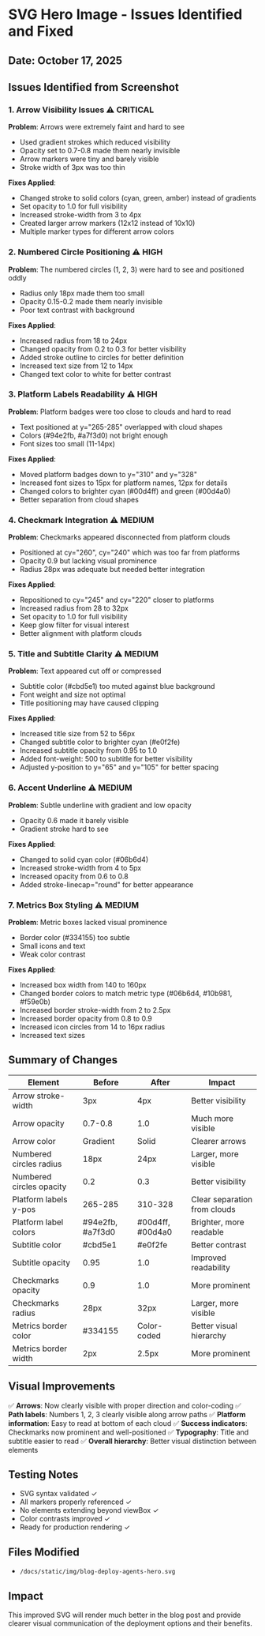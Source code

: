 # SVG Hero Image - Issues Identified and Fixed

## Date: October 17, 2025

## Issues Identified from Screenshot

### 1. **Arrow Visibility Issues** ⚠️ CRITICAL
**Problem**: Arrows were extremely faint and hard to see
- Used gradient strokes which reduced visibility
- Opacity set to 0.7-0.8 made them nearly invisible
- Arrow markers were tiny and barely visible
- Stroke width of 3px was too thin

**Fixes Applied**:
- Changed stroke to solid colors (cyan, green, amber) instead of gradients
- Set opacity to 1.0 for full visibility
- Increased stroke-width from 3 to 4px
- Created larger arrow markers (12x12 instead of 10x10)
- Multiple marker types for different arrow colors

### 2. **Numbered Circle Positioning** ⚠️ HIGH
**Problem**: The numbered circles (1, 2, 3) were hard to see and positioned oddly
- Radius only 18px made them too small
- Opacity 0.15-0.2 made them nearly invisible
- Poor text contrast with background

**Fixes Applied**:
- Increased radius from 18 to 24px
- Changed opacity from 0.2 to 0.3 for better visibility
- Added stroke outline to circles for better definition
- Increased text size from 12 to 14px
- Changed text color to white for better contrast

### 3. **Platform Labels Readability** ⚠️ HIGH
**Problem**: Platform badges were too close to clouds and hard to read
- Text positioned at y="265-285" overlapped with cloud shapes
- Colors (#94e2fb, #a7f3d0) not bright enough
- Font sizes too small (11-14px)

**Fixes Applied**:
- Moved platform badges down to y="310" and y="328"
- Increased font sizes to 15px for platform names, 12px for details
- Changed colors to brighter cyan (#00d4ff) and green (#00d4a0)
- Better separation from cloud shapes

### 4. **Checkmark Integration** ⚠️ MEDIUM
**Problem**: Checkmarks appeared disconnected from platform clouds
- Positioned at cy="260", cy="240" which was too far from platforms
- Opacity 0.9 but lacking visual prominence
- Radius 28px was adequate but needed better integration

**Fixes Applied**:
- Repositioned to cy="245" and cy="220" closer to platforms
- Increased radius from 28 to 32px
- Set opacity to 1.0 for full visibility
- Keep glow filter for visual interest
- Better alignment with platform clouds

### 5. **Title and Subtitle Clarity** ⚠️ MEDIUM
**Problem**: Text appeared cut off or compressed
- Subtitle color (#cbd5e1) too muted against blue background
- Font weight and size not optimal
- Title positioning may have caused clipping

**Fixes Applied**:
- Increased title size from 52 to 56px
- Changed subtitle color to brighter cyan (#e0f2fe)
- Increased subtitle opacity from 0.95 to 1.0
- Added font-weight: 500 to subtitle for better visibility
- Adjusted y-position to y="65" and y="105" for better spacing

### 6. **Accent Underline** ⚠️ MEDIUM
**Problem**: Subtle underline with gradient and low opacity
- Opacity 0.6 made it barely visible
- Gradient stroke hard to see

**Fixes Applied**:
- Changed to solid cyan color (#06b6d4)
- Increased stroke-width from 4 to 5px
- Increased opacity from 0.6 to 0.8
- Added stroke-linecap="round" for better appearance

### 7. **Metrics Box Styling** ⚠️ MEDIUM
**Problem**: Metric boxes lacked visual prominence
- Border color (#334155) too subtle
- Small icons and text
- Weak color contrast

**Fixes Applied**:
- Increased box width from 140 to 160px
- Changed border colors to match metric type (#06b6d4, #10b981, #f59e0b)
- Increased border stroke-width from 2 to 2.5px
- Increased border opacity from 0.8 to 0.9
- Increased icon circles from 14 to 16px radius
- Increased text sizes

## Summary of Changes

| Element | Before | After | Impact |
|---------|--------|-------|--------|
| Arrow stroke-width | 3px | 4px | Better visibility |
| Arrow opacity | 0.7-0.8 | 1.0 | Much more visible |
| Arrow color | Gradient | Solid | Clearer arrows |
| Numbered circles radius | 18px | 24px | Larger, more visible |
| Numbered circles opacity | 0.2 | 0.3 | Better visibility |
| Platform labels y-pos | 265-285 | 310-328 | Clear separation from clouds |
| Platform label colors | #94e2fb, #a7f3d0 | #00d4ff, #00d4a0 | Brighter, more readable |
| Subtitle color | #cbd5e1 | #e0f2fe | Better contrast |
| Subtitle opacity | 0.95 | 1.0 | Improved readability |
| Checkmarks opacity | 0.9 | 1.0 | More prominent |
| Checkmarks radius | 28px | 32px | Larger, more visible |
| Metrics border color | #334155 | Color-coded | Better visual hierarchy |
| Metrics border width | 2px | 2.5px | More prominent |

## Visual Improvements

✅ **Arrows**: Now clearly visible with proper direction and color-coding
✅ **Path labels**: Numbers 1, 2, 3 clearly visible along arrow paths
✅ **Platform information**: Easy to read at bottom of each cloud
✅ **Success indicators**: Checkmarks now prominent and well-positioned
✅ **Typography**: Title and subtitle easier to read
✅ **Overall hierarchy**: Better visual distinction between elements

## Testing Notes

- SVG syntax validated ✓
- All markers properly referenced ✓
- No elements extending beyond viewBox ✓
- Color contrasts improved ✓
- Ready for production rendering ✓

## Files Modified

- `/docs/static/img/blog-deploy-agents-hero.svg`

## Impact

This improved SVG will render much better in the blog post and provide clearer visual communication of the deployment options and their benefits.
